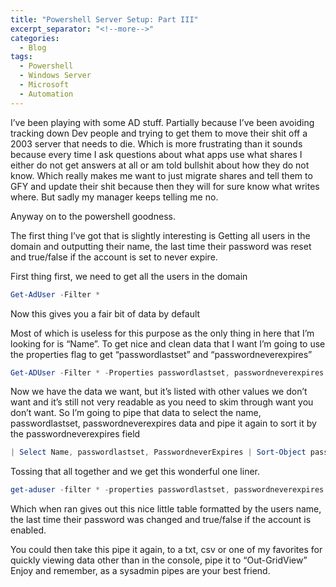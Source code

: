 ```yaml
---
title: "Powershell Server Setup: Part III"
excerpt_separator: "<!--more-->"
categories:
  - Blog
tags:
  - Powershell
  - Windows Server
  - Microsoft
  - Automation
---
```


I’ve been playing with some AD stuff. Partially because I’ve been avoiding tracking down Dev people and trying to get them to move their shit off a 2003 server that needs to die. Which is more frustrating than it sounds because every time I ask questions about what apps use what shares I either do not get answers at all or am told bullshit about how they do not know. Which really makes me want to just migrate shares and tell them to GFY and update their shit because then they will for sure know what writes where. But sadly my manager keeps telling me no.

Anyway on to the powershell goodness.

The first thing I’ve got that is slightly interesting is Getting all users in the domain and outputting their name, the last time their password was reset and true/false if the account is set to never expire.

First thing first, we need to get all the users in the domain

```powershell
Get-AdUser -Filter *
```

Now this gives you a fair bit of data by default

Most of which is useless for this purpose as the only thing in here that I’m looking for is “Name”. To get nice and clean data that I want I’m going to use the properties flag to get “passwordlastset” and “passwordneverexpires”

```powershell
Get-ADUser -Filter * -Properties passwordlastset, passwordneverexpires
```

Now we have the data we want, but it’s listed with other values we don’t want and it’s still not very readable as you need to skim through want you don’t want. So I’m going to pipe that data to select the name, passwordlastset, passwordneverexpires data and pipe it again to sort it by the passwordneverexpires field

```powershell
| Select Name, passwordlastset, PasswordneverExpires | Sort-Object passwordnever expires
```

Tossing that all together and we get this wonderful one liner.

```powershell
get-aduser -filter * -properties passwordlastset, passwordneverexpires | select Name, passwordlastset, Passwordneverexpires | Sort-Object passwordneverexpires
```

Which when ran gives out this nice little table formatted by the users name, the last time their password was changed and true/false if the account is enabled.

You could then take this pipe it again, to a txt, csv or one of my favorites for quickly viewing data other than in the console, pipe it to “Out-GridView” Enjoy and remember, as a sysadmin pipes are your best friend.